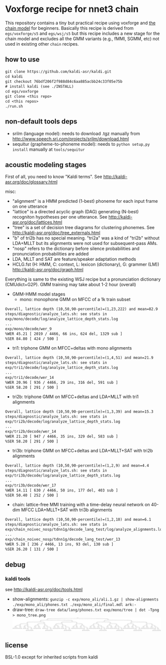# Voxforge recipe for nnet3 chain

This repository contains a tiny but practical recipe using voxforge and [the chain model](http://kaldi-asr.org/doc/chain.html) for beginners. Basically this recipe is derived from `egs/voxforge/s5` and `egs/wsj/s5` but this recipe includes a new stage for the chain model and excludes all the GMM variants (e.g., fMMI, SGMM, etc) not used in existing other `chain` recipes.


## how to use

```
git clone https://github.com/kaldi-asr/kaldi.git
cd kaldi
git checkout 76bdf206f2f988d84c6aa885acbb24c33f05e75b
# install kaldi (see ./INSTALL)
cd egs/voxforge
git clone <this repo>
cd <this repos>
./run.sh
```


## non-default tools deps

- srilm (language model): needs to download .tgz manually from http://www.speech.sri.com/projects/srilm/download.html
- sequitur (grapheme-to-phoneme model): needs to `python setup,py install` manually at `tools/sequitur`

## acoustic modeling stages

First of all, you need to know "Kaldi terms". See http://kaldi-asr.org/doc/glossary.html

misc:
- "alignment" is a HMM predicted (1-best) phoneme for each input frame on one utterance
- "lattice" is a directed acyclic graph (DAG) generating (N-best) recogniton hypotheses per one utterance. See http://kaldi-asr.org/doc/lattices.html
- "tree" is a set of decision tree diagrams for clustering phonemes. See http://kaldi-asr.org/doc/tree_externals.html
- "b" of tri2b has no special meaning. "tri2a" was a kind of "tri2b" without LDA+MLLT but its alignments were not used for subsequent-pass AMs.
- "nosp" refers to the dictionary before silence probabilities and pronunciation probabilities are added
- LDA, MLLT and SAT are feature/speaker adaptation methods
- HCLG.fst (H: HMM, C: context, L: lexicon (dictionary), G: grammer (LM)) http://kaldi-asr.org/doc/graph.html

Everything is same to the existing WSJ recipe but a pronunciation dictionary (CMUdict+G2P). GMM training may take about 1-2 hour (overall)

- GMM-HMM model stages
  - mono: monophone GMM on MFCC of a 1k train subset
```
Overall, lattice depth (10,50,90-percentile)=(1,23,222) and mean=82.9
steps/diagnostic/analyze_lats.sh: see stats in exp/mono/decode/log/analyze_lattice_depth_stats.log
...
exp/mono/decode/wer_9
%WER 45.21 [ 2019 / 4466, 66 ins, 624 del, 1329 sub ]
%SER 84.80 [ 424 / 500 ]
```
  - tri1: triphone GMM on MFCC+deltas with mono alignments
```
Overall, lattice depth (10,50,90-percentile)=(1,4,51) and mean=21.9
steps/diagnostic/analyze_lats.sh: see stats in exp/tri1/decode/log/analyze_lattice_depth_stats.log
...
exp/tri1/decode/wer_14
%WER 20.96 [ 936 / 4466, 29 ins, 316 del, 591 sub ]
%SER 58.20 [ 291 / 500 ]
```
  - tri2b: triphone GMM on MFCC+deltas and LDA+MLLT with tri1 alignments
```
Overall, lattice depth (10,50,90-percentile)=(1,3,39) and mean=15.3
steps/diagnostic/analyze_lats.sh: see stats in exp/tri2b/decode/log/analyze_lattice_depth_stats.log
...
exp/tri2b/decode/wer_14
%WER 21.20 [ 947 / 4466, 35 ins, 329 del, 583 sub ]
%SER 58.20 [ 291 / 500 ]
```
  - tri3b: triphone GMM on MFCC+deltas and LDA+MLLT+SAT with tri2b alignments
```
Overall, lattice depth (10,50,90-percentile)=(1,2,9) and mean=4.4
steps/diagnostic/analyze_lats.sh: see stats in exp/tri3b/decode/log/analyze_lattice_depth_stats.log
...
exp/tri3b/decode/wer_17
%WER 14.11 [ 630 / 4466, 50 ins, 177 del, 403 sub ]
%SER 50.40 [ 252 / 500 ]
```
  - chain: lattice-free MMI training with a time-delay neural network on 40-dim MFCC LDA+MLLT+SAT with tri3b alignments
```
Overall, lattice depth (10,50,90-percentile)=(1,2,10) and mean=6.1
steps/diagnostic/analyze_lats.sh: see stats in exp/chain_noivec_nosp/tdnn1g/decode_lang_test/log/analyze_alignments.log
...
exp/chain_noivec_nosp/tdnn1g/decode_lang_test/wer_13
%WER 5.28 [ 236 / 4466, 13 ins, 93 del, 130 sub ]
%SER 26.20 [ 131 / 500 ]
```


## debug

### kaldi tools

see http://kaldi-asr.org/doc/tools.html

- show-alignments: `gunzip -c exp/mono_ali/ali.1.gz | show-alignments ./exp/mono_ali/phones.txt ./exp/mono_ali/final.mdl ark:-`
- draw-tree: `draw-tree data/lang/phones.txt exp/mono/tree | dot -Tpng > mono_tree.png`
![mono](mono_tree.png)


## license

BSL-1.0 except for inherited scripts from kaldi
